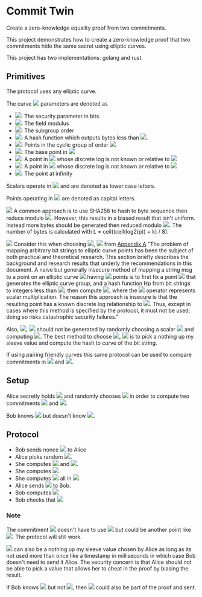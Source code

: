 <link rel="stylesheet" href="https://cdnjs.cloudflare.com/ajax/libs/KaTeX/0.5.1/katex.min.css">
<link rel="stylesheet" href="https://cdn.jsdelivr.net/github-markdown-css/2.2.1/github-markdown.css"/>

# Commit Twin
Create a zero-knowledge equality proof from two commitments.

This project demonstrates how to create a zero-knowledge proof that two commitments hide the same secret using elliptic curves.

This project has two implementations: golang and rust.

## Primitives

The protocol uses any elliptic curve.

The curve <img src="https://render.githubusercontent.com/render/math?math=E"> parameters are denoted as

- <img src="https://render.githubusercontent.com/render/math?math=k">: The security parameter in bits.
- <img src="https://render.githubusercontent.com/render/math?math=p">: The field modulus
- <img src="https://render.githubusercontent.com/render/math?math=q">: The subgroup order
- <img src="https://render.githubusercontent.com/render/math?math=H_q">: A hash function which outputs bytes less than <img src="https://render.githubusercontent.com/render/math?math=q^1">.
- <img src="https://render.githubusercontent.com/render/math?math=G">: Points in the cyclic group of order <img src="https://render.githubusercontent.com/render/math?math=p">
- <img src="https://render.githubusercontent.com/render/math?math=P">: The base point in <img src="https://render.githubusercontent.com/render/math?math=G">
- <img src="https://render.githubusercontent.com/render/math?math=Q_1">: A point in <img src="https://render.githubusercontent.com/render/math?math=G"> whose discrete log is not known or relative to <img src="https://render.githubusercontent.com/render/math?math=P^{2}">
- <img src="https://render.githubusercontent.com/render/math?math=Q_2">: A point in <img src="https://render.githubusercontent.com/render/math?math=G"> whose discrete log is not known or relative to <img src="https://render.githubusercontent.com/render/math?math=P^{2}">
- <img src="https://render.githubusercontent.com/render/math?math=1_G">: The point at infinity

Scalars operate in <img src="https://render.githubusercontent.com/render/math?math=\mathbb{Z}_q"> and are denoted as lower case letters.

Points operating in <img src="https://render.githubusercontent.com/render/math?math=G"> are denoted as capital letters. 


<img src="https://render.githubusercontent.com/render/math?math=^1"> A common approach is to use SHA256 to hash to byte sequence then reduce modulo <img src="https://render.githubusercontent.com/render/math?math=q">. However, this results in a biased result that isn't uniform. Instead more bytes should be generated then reduced modulo <img src="https://render.githubusercontent.com/render/math?math=q">. The number of bytes is calculated with L = ceil((ceil(log2(p)) + k) / 8).

<img src="https://render.githubusercontent.com/render/math?math=^2"> Consider this when choosing <img src="https://render.githubusercontent.com/render/math?math=Q_1">, <img src="https://render.githubusercontent.com/render/math?math=Q_2"> from [Appendix A](https://datatracker.ietf.org/doc/draft-irtf-cfrg-hash-to-curve/) "The problem of mapping arbitrary bit strings to elliptic curve points has been the subject of both practical and theoretical research. This section briefly describes the background and research results that underly the recommendations in this document.  A naive but generally insecure method of mapping a string msg to a point on an elliptic curve <img src="https://render.githubusercontent.com/render/math?math=E"> having <img src="https://render.githubusercontent.com/render/math?math=p"> points is to first fix a point <img src="https://render.githubusercontent.com/render/math?math=P"> that generates the elliptic curve group, and a hash function Hp from bit strings to integers less than <img src="https://render.githubusercontent.com/render/math?math=p">; then compute <img src="https://render.githubusercontent.com/render/math?math=Hp(msg)\cdot P">, where the <img src="https://render.githubusercontent.com/render/math?math=\cdot"> operator represents scalar multiplication.  The reason this approach is insecure is that the resulting point has a known discrete log relationship to <img src="https://render.githubusercontent.com/render/math?math=P">.  Thus, except in cases where this method is specified by the protocol, it must not be used; doing so risks catastrophic security failures."
   
Also, <img src="https://render.githubusercontent.com/render/math?math=Q_1">, <img src="https://render.githubusercontent.com/render/math?math=Q_2"> should not be generated by randomly choosing a scalar <img src="https://render.githubusercontent.com/render/math?math=r"> and computing <img src="https://render.githubusercontent.com/render/math?math=r \cdot P">. The best method to choose <img src="https://render.githubusercontent.com/render/math?math=Q_1">, <img src="https://render.githubusercontent.com/render/math?math=Q_2"> is to pick a nothing up my sleeve value and compute the hash to curve of the bit string.

If using pairing friendly curves this same protocol can be used to compare commitments in <img src="https://render.githubusercontent.com/render/math?math=G_1"> and <img src="https://render.githubusercontent.com/render/math?math=G_2">.

## Setup

Alice secretly holds <img src="https://render.githubusercontent.com/render/math?math=x \in \mathbb{Z}_q*"> and randomly chooses <img src="https://render.githubusercontent.com/render/math?math=r_1, r_2 \in \mathbb{Z}_q*"> in order to compute two commitments <img src="https://render.githubusercontent.com/render/math?math=B = x \cdot P %2B r_1 \cdot Q_1"> and <img src="https://render.githubusercontent.com/render/math?math=C = x \cdot P %2B r_2 \cdot Q_2">.

Bob knows <img src="https://render.githubusercontent.com/render/math?math=B, C"> but doesn't know <img src="https://render.githubusercontent.com/render/math?math=x, r_1, r_2">.

## Protocol

- Bob sends nonce <img src="https://render.githubusercontent.com/render/math?math=o \in Z_q*"> to Alice
- Alice picks random <img src="https://render.githubusercontent.com/render/math?math=w, n_1, n_2 \in \mathbb{Z}_q*">.
- She computes <img src="https://render.githubusercontent.com/render/math?math=W_1 = w \cdot P %2B n_1 \cdot Q_1"> and <img src="https://render.githubusercontent.com/render/math?math=W_2 = w \cdot P %2B n_2 \cdot Q_2">.
- She computes <img src="https://render.githubusercontent.com/render/math?math=c = H_q(W_1\ ||\ W_2\ ||\ o)">
- She computes <img src="https://render.githubusercontent.com/render/math?math=d = w - cx, d_1 = n_1 - c r_1, d_2 = n_2 - c r_2"> all in <img src="https://render.githubusercontent.com/render/math?math=\mathbb{Z}_q*">
- Alice sends <img src="https://render.githubusercontent.com/render/math?math=\{c, d, d_1, d_2\}"> to Bob.
- Bob computes <img src="https://render.githubusercontent.com/render/math?math=D = d \cdot P">
- Bob checks that <img src="https://render.githubusercontent.com/render/math?math=c \overset{?}{=} H_q(D %2B d_1 \cdot Q_1 %2B c \cdot B\ ||\ D %2B d_2 \cdot Q_2 %2B c \cdot C\ ||\ o)">

### Note

The commitment <img src="https://render.githubusercontent.com/render/math?math=C$"> doesn't have to use <img src="https://render.githubusercontent.com/render/math?math=x \cdot P"> but could be another point like <img src="https://render.githubusercontent.com/render/math?math=P_1">. The protocol will still work.

<img src="https://render.githubusercontent.com/render/math?math=o"> can also be a nothing up my sleeve value chosen by Alice as long as its not used more than once like a timestamp in milliseconds in which case Bob doesn't need to send it Alice.
The security concern is that Alice should not be able to pick a value that allows her to cheat in the proof by biasing the result.

If Bob knows <img src="https://render.githubusercontent.com/render/math?math=B"> but not <img src="https://render.githubusercontent.com/render/math?math=C">, then <img src="https://render.githubusercontent.com/render/math?math=C"> could also be part of the proof and sent.